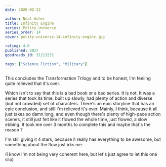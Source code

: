 ```yaml
---
date: 2020-02-22

author: Neal Asher
title: Infinity Engine
series: Polity Universe
series_order: 14
cover: polity-universe-14-infinity-engine.jpg

rating: 4.0
published: 2017
goodreads_id: 31213232

tags: ["Science Fiction", "Military"]
---
```


This concludes the Transformation Trilogy and to be honest, I'm feeling quite relieved that it's over.

<!--more-->

Which isn't to say that this is a bad book or a bad series. It is not. It was a series that took its time, built up slowly, had plenty of action and diverse (but not crowded) set of characters. There's an epic storyline that has an epic conclusion, and still I'm relieved it's over.
Mainly, I think, because it all just takes so damn long, and even though there's plenty of high-pace action scenes, it still just felt like it flowed the whole time, just flowed, a slow ebbing. It took me over 3 months to complete this and maybe that's the reason ?

I'm still giving it 4 stars, because it really has everything to be awesome, but something about the flow just irks me.

(I know I'm not being very coherent here, but let's just agree to let this one slip)
